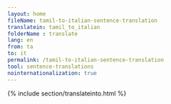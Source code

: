 ```yaml
---
layout: home
fileName: tamil-to-italian-sentence-translation
translatein: tamil_to_italian
folderName : translate
lang: en
from: ta
to: it
permalink: /tamil-to-italian-sentence-translation
tool: sentence-translations
nointernationalization: true
---
```

{% include section/translateinto.html %}
